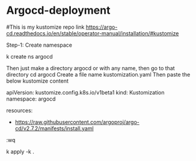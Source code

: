 # Argocd-deployment

#This is my kustomize repo link 
https://argo-cd.readthedocs.io/en/stable/operator-manual/installation/#kustomize

Step-1: Create namespace

k create ns argocd

Then just make a directory argocd or with any name, then go to that directory
cd argocd
Create a file name kustomization.yaml
Then paste the below kustomize content

apiVersion: kustomize.config.k8s.io/v1beta1
kind: Kustomization
namespace: argocd

resources:
- https://raw.githubusercontent.com/argoproj/argo-cd/v2.7.2/manifests/install.yaml

:wq

k apply -k .



